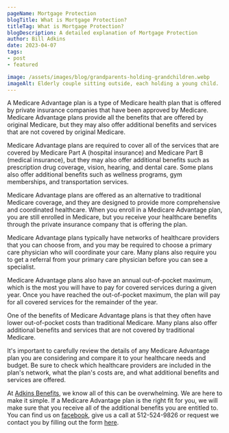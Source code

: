 ```yaml
---
pageName: Mortgage Protection
blogTitle: What is Mortgage Protection?
titleTag: What is Mortgage Protection?
blogDescription: A detailed explanation of Mortgage Protection
author: Bill Adkins
date: 2023-04-07
tags:
- post
- featured

image: /assets/images/blog/grandparents-holding-grandchildren.webp
imageAlt: Elderly couple sitting outside, each holding a young child.
---
```

A Medicare Advantage plan is a type of Medicare health plan that is offered by private insurance companies that have been approved by Medicare. Medicare Advantage plans provide all the benefits that are offered by original Medicare, but they may also offer additional benefits and services that are not covered by original Medicare.

Medicare Advantage plans are required to cover all of the services that are covered by Medicare Part A (hospital insurance) and Medicare Part B (medical insurance), but they may also offer additional benefits such as prescription drug coverage, vision, hearing, and dental care. Some plans also offer additional benefits such as wellness programs, gym memberships, and transportation services.

Medicare Advantage plans are offered as an alternative to traditional Medicare coverage, and they are designed to provide more comprehensive and coordinated healthcare. When you enroll in a Medicare Advantage plan, you are still enrolled in Medicare, but you receive your healthcare benefits through the private insurance company that is offering the plan.

Medicare Advantage plans typically have networks of healthcare providers that you can choose from, and you may be required to choose a primary care physician who will coordinate your care. Many plans also require you to get a referral from your primary care physician before you can see a specialist.

Medicare Advantage plans also have an annual out-of-pocket maximum, which is the most you will have to pay for covered services during a given year. Once you have reached the out-of-pocket maximum, the plan will pay for all covered services for the remainder of the year.

One of the benefits of Medicare Advantage plans is that they often have lower out-of-pocket costs than traditional Medicare. Many plans also offer additional benefits and services that are not covered by traditional Medicare.

It's important to carefully review the details of any Medicare Advantage plan you are considering and compare it to your healthcare needs and budget. Be sure to check which healthcare providers are included in the plan's network, what the plan's costs are, and what additional benefits and services are offered.

At [Adkins Benefits](https://www.adkinsbenefits.com), we know all of this can be overwhelming. We are here to make it simple. If a Medicare Advantage plan is the right fit for you, we will make sure that you receive all of the additional benefits you are entitled to. You can find us on [facebook](https://www.facebook.com/adkinsbenefits), give us a call at 512-524-9826 or request we contact you by filling out the form [here](https://www.adkinsbenefits.com/contact/).